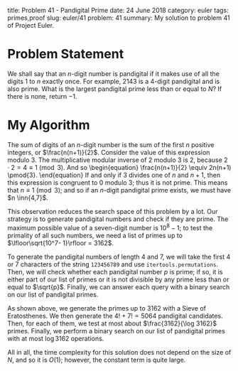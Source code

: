 title: Problem 41 - Pandigital Prime
date: 24 June 2018
category: euler
tags: primes,proof
slug: euler/41
problem: 41
summary: My solution to problem 41 of Project Euler.

# Problem Statement

We shall say that an $n$-digit number is pandigital if it makes use of all the digits 1 to $n$ exactly once.
For example, 2143 is a 4-digit pandigital and is also prime.
What is the largest pandigital prime less than or equal to $N$?
If there is none, return $-1$.

# My Algorithm

The sum of digits of an $n$-digit number is the sum of the first $n$ positive integers, or $\frac{n(n+1)}{2}$.
Consider the value of this expression modulo 3.
The multiplicative modular inverse of 2 modulo 3 is 2, because $2 \cdot 2 = 4 \equiv 1 \pmod{3}$.
And so
\begin{equation}
	\frac{n(n+1)}{2} \equiv 2n(n+1) \pmod{3}.
\end{equation}
If and only if 3 divides one of $n$ and $n+1$, then this expression is congruent to 0 modulo 3; thus it is not prime.
This means that $n \equiv 1 \pmod{3}$; and so if an $n$-digit pandigital prime exists, we must have $n \inn{4,7}$.

This observation reduces the search space of this problem by a lot.
Our strategy is to generate pandigital numbers and check if they are prime.
The maximum possible value of a seven-digit number is $10^8 - 1$; to test the primality of all such numbers, we need a list of primes up to $\lfloor\sqrt{10^7- 1}\rfloor = 3162$.

To generate the pandigital numbers of length 4 and 7, we will take the first 4 or 7 characters of the string `123456789` and use `itertools.permutations`.
Then, we will check whether each pandigital number $p$ is prime; if so, it is either part of our list of primes or it is not divisible by any prime less than or equal to $\sqrt{p}$.
Finally, we can answer each query with a binary search on our list of pandigital primes.

As shown above, we generate the primes up to 3162 with a Sieve of Eratosthenes.
We then generate the $4! + 7! = 5064$ pandigital candidates.
Then, for each of them, we test at most about $\frac{3162}{\log 3162}$ primes.
Finally, we perform a binary search on our list of pandigital primes with at most $\log 3162$ operations.

All in all, the time complexity for this solution does not depend on the size of $N$, and so it is $O(1)$; however, the constant term is quite large.